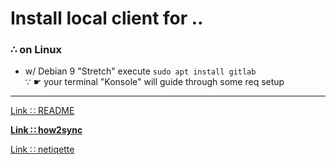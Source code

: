# Install local client for ‥

### ∴ on Linux

* w/ Debian 9 "Stretch" execute `sudo apt install gitlab`  
 ∵ ☛ your terminal "Konsole" will guide through some req setup

---
[Link ∷ README](./README.md)

**[Link ∷ how2sync](./how2sync.md)**

[Link ∷ netiqette](./netiqette.md)